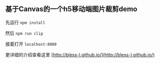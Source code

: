 ## 基于Canvas的一个h5移动端图片裁剪demo

先运行
```npm install```

然后
```npm run clip```

接着打开
```localhost:8080```

更详细的介绍查看这里
[http://bless-l.github.io/](http://bless-l.github.io/)